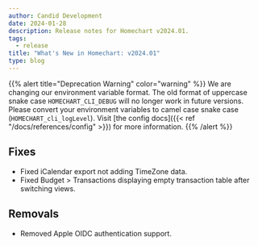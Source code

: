 ```yaml
---
author: Candid Development
date: 2024-01-28
description: Release notes for Homechart v2024.01.
tags:
  - release
title: "What's New in Homechart: v2024.01"
type: blog
---
```


{{% alert title="Deprecation Warning" color="warning" %}}
We are changing our environment variable format.  The old format of uppercase snake case `HOMECHART_CLI_DEBUG` will no longer work in future versions.  Please convert your environment variables to camel case snake case (`HOMECHART_cli_logLevel`).  Visit [the config docs]({{< ref "/docs/references/config" >}}) for more information.
{{% /alert %}}

## Fixes

- Fixed iCalendar export not adding TimeZone data.
- Fixed Budget > Transactions displaying empty transaction table after switching views.

## Removals

- Removed Apple OIDC authentication support.
